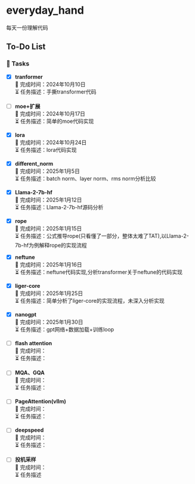 # everyday_hand
每天一份理解代码

## To-Do List

### 🎯 Tasks

- [x] **tranformer**  
  📅 完成时间：2024年10月10日  
  ⏳ 任务描述：手撕transformer代码

- [ ] **moe+扩展**  
  📅 完成时间：2024年10月17日  
  ⏳ 任务描述：简单的moe代码实现

- [x] **lora**  
  📅 完成时间：2024年10月24日  
  ⏳ 任务描述：lora代码实现

- [x] **different_norm**  
  📅 完成时间：2025年1月5日  
  ⏳ 任务描述：batch norm、layer norm、rms norm分析比较

- [x] **Llama-2-7b-hf**  
  📅 完成时间：2025年1月12日  
  ⏳ 任务描述：Llama-2-7b-hf源码分析

- [x] **rope**    
  📅 完成时间：2025年1月15日   
  ⏳ 任务描述：公式推导rope(只看懂了一部分，整体太难了TAT),以Llama-2-7b-hf为例解释rope的实现流程

- [x] **neftune**    
  📅 完成时间：2025年1月16日  
  ⏳ 任务描述：neftune代码实现,分析transformer关于neftune的代码实现

- [x] **liger-core**  
  📅 完成时间：2025年1月25日    
  ⏳ 任务描述：简单分析了liger-core的实现流程，未深入分析实现

- [x] **nanogpt**    
  📅 完成时间：2025年1月30日    
  ⏳ 任务描述：gpt网络+数据加载+训练loop 

- [ ] **flash attention**    
  📅 完成时间：   
  ⏳ 任务描述：

- [ ] **MQA、GQA**    
  📅 完成时间：   
  ⏳ 任务描述：

- [ ] **PageAttention(vllm)**    
  📅 完成时间：   
  ⏳ 任务描述：

- [ ] **deepspeed**    
  📅 完成时间：   
  ⏳ 任务描述：

- [ ] **投机采样**    
  📅 完成时间：   
  ⏳ 任务描述





